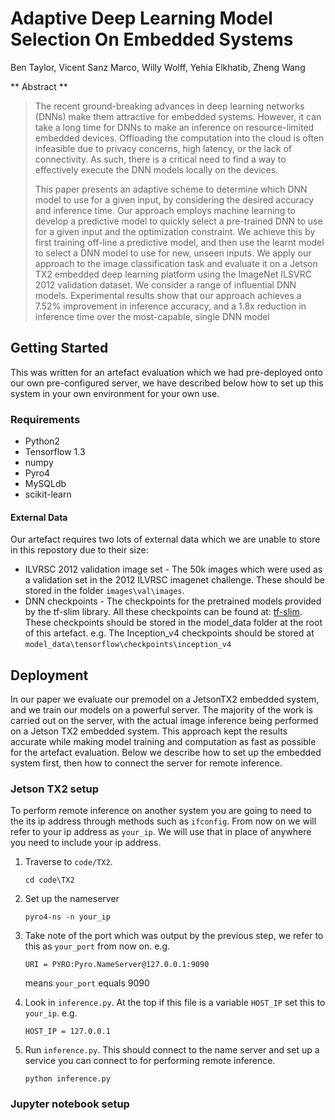# Adaptive Deep Learning Model Selection On Embedded Systems

Ben Taylor, Vicent Sanz Marco, Willy Wolff, Yehia Elkhatib, Zheng Wang

** Abstract **
> The recent ground-breaking advances in deep learning networks (DNNs) make them attractive for embedded systems.
> However, it can take a long time for DNNs to make an inference on resource-limited embedded devices. 
> Offloading the computation into the cloud is often infeasible due to privacy concerns, high latency, or the lack of connectivity. 
> As such, there is a critical need to find a way to effectively execute the DNN models locally on the devices.
>
> This paper presents an adaptive scheme to determine which DNN model to use for a given input, by considering the desired 
> accuracy and inference time. Our approach employs machine learning to develop a predictive model to quickly select a pre-trained 
> DNN to use for a given input and the optimization constraint. We achieve this by first training off-line a predictive model, and 
> then use the learnt model to select a DNN model to use for new, unseen inputs. We apply our approach to the image classification 
> task and evaluate it on a Jetson TX2 embedded deep learning platform using the ImageNet ILSVRC 2012 validation dataset. We 
> consider a range of influential DNN models. Experimental results show that our approach achieves a 7.52% improvement in 
> inference accuracy, and a 1.8x reduction in inference time over the most-capable, single DNN model


## Getting Started

This was written for an artefact evaluation which we had pre-deployed onto our own pre-configured server, we have described below how
to set up this system in your own environment for your own use.

### Requirements
* Python2
* Tensorflow 1.3
* numpy
* Pyro4
* MySQLdb
* scikit-learn

#### External Data 
Our artefact requires two lots of external data which we are unable to store in this repostory due to their size:

* ILVRSC 2012 validation image set - The 50k images which were used as a validation set in the 2012 ILVRSC imagenet challenge. 
    These should be stored in the folder `images\val\images`.
* DNN checkpoints - The checkpoints for the pretrained models provided by the tf-slim library. All these checkpoints can be found at:
    [tf-slim](https://github.com/tensorflow/models/tree/master/research/slim). These checkpoints should be stored in the model_data folder at 
    the root of this artefact. e.g. The Inception_v4 checkpoints should be stored at `model_data\tensorflow\checkpoints\inception_v4`

## Deployment
In our paper we evaluate our premodel on a JetsonTX2 embedded system, and we train our models on a powerful server.
The majority of the work is carried out on the server, with the actual image inference being performed on a Jetson TX2 embedded system.
This approach kept the results accurate while making model training and computation as fast as possible for the artefact evaluation.
Below we describe how to set up the embedded system first, then how to connect the server for remote inference.

### Jetson TX2 setup
To perform remote inference on another system you are going to need to the its ip address through methods such as `ifconfig`. From
now on we will refer to your ip address as `your_ip`. We will use that in place of anywhere you need to include your ip address.

1. Traverse to `code/TX2`.

    `cd code\TX2`

2. Set up the nameserver

    `pyro4-ns -n your_ip`

3. Take note of the port which was output by the previous step, we refer to this as `your_port` from now on. e.g.

    `URI = PYRO:Pyro.NameServer@127.0.0.1:9090`

    means `your_port` equals 9090

4. Look in `inference.py`. At the top if this file is a variable `HOST_IP` set this to `your_ip`. e.g.

    `HOST_IP = 127.0.0.1`

5. Run `inference.py`. This should connect to the name server and set up a service you can connect to for performing remote inference.

    `python inference.py`


### Jupyter notebook setup






